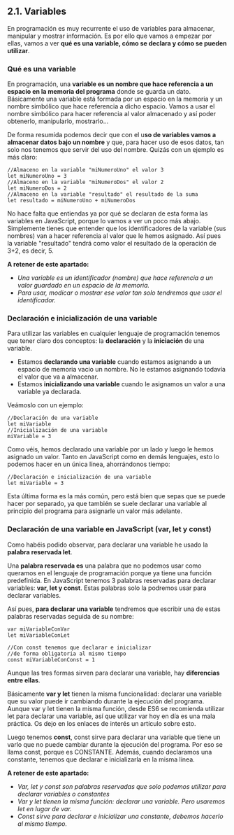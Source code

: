 
## 2.1. Variables

En programación es muy recurrente el uso de variables para almacenar, manipular y mostrar información. Es por ello que vamos a empezar por ellas, vamos a ver **qué es una variable, cómo se declara y cómo se pueden utilizar**.
### Qué es una variable
En programación, una **variable es un nombre que hace referencia a un espacio en la memoria del programa** donde se guarda un dato. Básicamente una variable está formada por un espacio en la memoria y un nombre simbólico que hace referencia a dicho espacio. Vamos a usar el nombre simbólico para hacer referencia al valor almacenado y así poder obtenerlo, manipularlo, mostrarlo...

De forma resumida podemos decir que con el u**so de variables vamos a almacenar datos bajo un nombre** y que, para hacer uso de esos datos, tan solo nos tenemos que servir del uso del nombre. Quizás con un ejemplo es más claro:

    //Almaceno en la variable "miNumeroUno" el valor 3
    let miNumeroUno = 3
    //Almaceno en la variable "miNumeroDos" el valor 2
    let miNumeroDos = 2
    //Almaceno en la variable "resultado" el resultado de la suma
    let resultado = miNumeroUno + miNumeroDos

   No hace falta que entiendas ya por qué se declaran de esta forma las variables en JavaScript, porque lo vamos a ver un poco más abajo. Simplemente tienes que entender que los identificadores de la variable (sus nombres) van a hacer referencia al valor que le hemos asignado. Así pues la variable "resultado" tendrá como valor el resultado de la operación de 3+2, es decir, 5.
   


   **A retener de este apartado:**
   

 - *Una variable es un identificador (nombre) que hace referencia a un valor guardado en un espacio de la memoria.*
 - *Para usar, modicar o mostrar ese valor tan solo tendremos que usar el identificador.*

 
 
### Declaración e inicialización de una variable
Para utilizar las variables en cualquier lenguaje de programación tenemos que tener claro dos conceptos: la **declaración** y la **iniciación** de una variable.
 - Estamos **declarando una variable** cuando estamos asignando a un espacio de memoria vacio un nombre. No le estamos asignando todavía el valor que va a almacenar.
 - Estamos **inicializando una variable** cuando le asignamos un valor a una variable ya declarada.

Veámoslo con un ejemplo:

    //Declaración de una variable
    let miVariable
    //Inicialización de una variable
    miVariable = 3
Como véis, hemos declarado una variable por un lado y luego le hemos asignado un valor. Tanto en JavaScript como en demás lenguajes, esto lo podemos hacer en un única línea, ahorrándonos tiempo:

    //Declaración e inicialización de una variable
    let miVariable = 3

Esta última forma es la más común, pero está bien que sepas que se puede hacer por separado, ya que también se suele declarar una variable al principio del programa para asignarle un valor más adelante.

### Declaración de una variable en JavaScript (var, let y const)
Como habéis podido observar, para declarar una variable he usado la **palabra reservada let**.

Una **palabra reservada es** una palabra que no podemos usar como queramos en el lenguaje de programación porque ya tiene una función predefinida. En JavaScript tenemos 3 palabras reservadas para declarar variables: **var, let y const**. Estas palabras solo la podremos usar para declarar variables.

Así pues, **para declarar una variable** tendremos que escribir una de estas palabras reservadas seguida de su nombre:

    var miVariableConVar
    let miVariableConLet
    
    //Con const tenemos que declarar e inicializar
    //de forma obligatoria al mismo tiempo
    const miVariableConConst = 1

Aunque las tres formas sirven para declarar una variable, hay **diferencias entre ellas**. 

Básicamente **var y let** tienen la misma funcionalidad: declarar una variable que su valor puede ir cambiando durante la ejecución del programa. Aunque var y let tienen la misma función, desde ES6 se recomienda utilizar let para declarar una variable, así que utilizar var hoy en día es una mala práctica. Os dejo en los enlaces de interés un artículo sobre esto.

Luego tenemos **const**, const sirve para declarar una variable que tiene un varlo que no puede cambiar durante la ejecución del programa. Por eso se llama const, porque es CONSTANTE. Además, cuando declaramos una constante, tenemos que declarar e inicializarla en la misma línea.

   **A retener de este apartado:**
   

 - *Var, let y const son palabras reservadas que solo podemos utilizar para declarar variables o constantes*
 - *Var y let tienen la misma función: declarar una variable. Pero usaremos let en lugar de var.*
 - *Const sirve para declarar e inicializar una constante, debemos hacerlo al mismo tiempo.*
